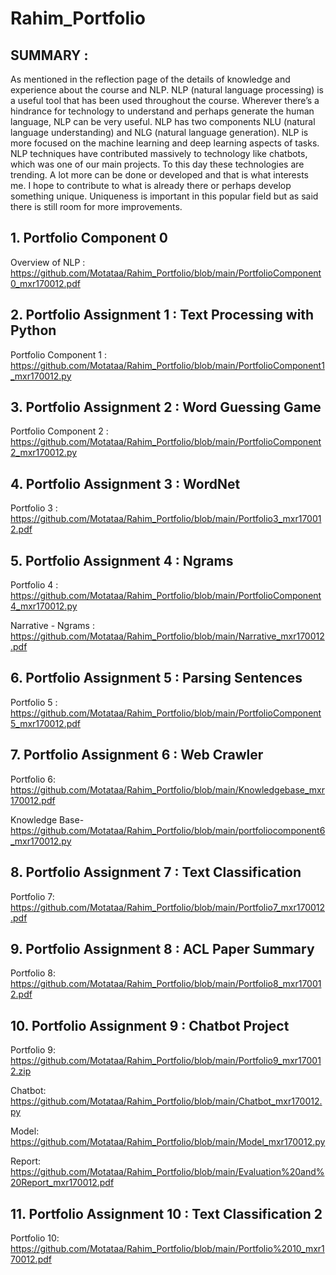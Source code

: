 # Rahim_Portfolio

## SUMMARY :

  As mentioned in the reflection page of the details of knowledge and experience about the course and NLP. NLP (natural language processing) is a useful tool that has been used throughout the course. Wherever there’s a hindrance for technology to understand and perhaps generate the human language, NLP can be very useful. NLP has two components NLU (natural language understanding) and NLG (natural language generation). NLP is more focused on the machine learning and deep learning aspects of tasks. NLP techniques have contributed massively to technology like chatbots, which was one of our main projects. To this day these technologies are trending. A lot more can be done or developed and that is what interests me. I hope to contribute to what is already there or perhaps develop something unique. Uniqueness is important in this popular field but as said there is still room for more improvements. 

## 1. Portfolio Component 0
Overview of NLP : https://github.com/Motataa/Rahim_Portfolio/blob/main/PortfolioComponent0_mxr170012.pdf

## 2. Portfolio Assignment 1 : Text Processing with Python
Portfolio Component 1 : https://github.com/Motataa/Rahim_Portfolio/blob/main/PortfolioComponent1_mxr170012.py

## 3. Portfolio Assignment 2 : Word Guessing Game
Portfolio Component 2 : https://github.com/Motataa/Rahim_Portfolio/blob/main/PortfolioComponent2_mxr170012.py

## 4. Portfolio Assignment 3 : WordNet
Portfolio 3 : https://github.com/Motataa/Rahim_Portfolio/blob/main/Portfolio3_mxr170012.pdf

## 5. Portfolio Assignment 4 : Ngrams
Portfolio 4 : https://github.com/Motataa/Rahim_Portfolio/blob/main/PortfolioComponent4_mxr170012.py

Narrative - Ngrams : https://github.com/Motataa/Rahim_Portfolio/blob/main/Narrative_mxr170012.pdf

## 6. Portfolio Assignment 5 : Parsing Sentences
Portfolio 5 : https://github.com/Motataa/Rahim_Portfolio/blob/main/PortfolioComponent5_mxr170012.pdf

## 7. Portfolio Assignment 6 : Web Crawler
Portfolio 6: https://github.com/Motataa/Rahim_Portfolio/blob/main/Knowledgebase_mxr170012.pdf

Knowledge Base- https://github.com/Motataa/Rahim_Portfolio/blob/main/portfoliocomponent6_mxr170012.py

## 8. Portfolio Assignment 7 : Text Classification
Portfolio 7: https://github.com/Motataa/Rahim_Portfolio/blob/main/Portfolio7_mxr170012.pdf

## 9. Portfolio Assignment 8 : ACL Paper Summary
Portfolio 8: https://github.com/Motataa/Rahim_Portfolio/blob/main/Portfolio8_mxr170012.pdf

## 10. Portfolio Assignment 9 : Chatbot Project
Portfolio 9: https://github.com/Motataa/Rahim_Portfolio/blob/main/Portfolio9_mxr170012.zip

Chatbot: https://github.com/Motataa/Rahim_Portfolio/blob/main/Chatbot_mxr170012.py

Model: https://github.com/Motataa/Rahim_Portfolio/blob/main/Model_mxr170012.py

Report: https://github.com/Motataa/Rahim_Portfolio/blob/main/Evaluation%20and%20Report_mxr170012.pdf

## 11. Portfolio Assignment 10 : Text Classification 2
Portfolio 10: https://github.com/Motataa/Rahim_Portfolio/blob/main/Portfolio%2010_mxr170012.pdf
